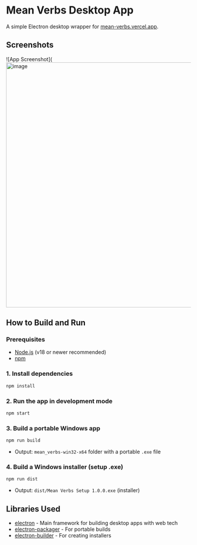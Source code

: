# Mean Verbs Desktop App

A simple Electron desktop wrapper for [mean-verbs.vercel.app](https://mean-verbs.vercel.app/).

## Screenshots

![App Screenshot](<img width="778" height="667" alt="image" src="https://github.com/user-attachments/assets/90228a59-344d-4e39-8e97-7eacf756d62f" />


## How to Build and Run

### Prerequisites

- [Node.js](https://nodejs.org/) (v18 or newer recommended)
- [npm](https://www.npmjs.com/)

### 1. Install dependencies

```bash
npm install
```

### 2. Run the app in development mode

```bash
npm start
```

### 3. Build a portable Windows app

```bash
npm run build
```

- Output: `mean_verbs-win32-x64` folder with a portable `.exe` file

### 4. Build a Windows installer (setup .exe)

```bash
npm run dist
```

- Output: `dist/Mean Verbs Setup 1.0.0.exe` (installer)

## Libraries Used

- [electron](https://www.electronjs.org/) - Main framework for building desktop apps with web tech
- [electron-packager](https://github.com/electron/electron-packager) - For portable builds
- [electron-builder](https://www.electron.build/) - For creating installers



